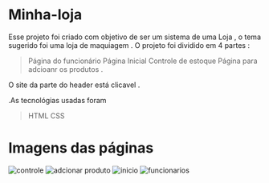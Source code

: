 # Minha-loja
Esse projeto  foi criado com objetivo de ser um sistema de uma Loja , o tema sugerido foi uma loja de maquiagem .
O projeto foi dividido em 4 partes :

> Página do funcionário 
> Página Inicial 
> Controle de estoque 
> Página para adcioanr os produtos . 

O site da parte do header está clicavel .

.As tecnológias usadas foram 
> HTML
> CSS

# Imagens das páginas 

![controle](https://user-images.githubusercontent.com/86736303/162869984-ca75772d-d716-4d29-9742-68b397f458bb.png)
![adcionar produto](https://user-images.githubusercontent.com/86736303/162869986-eaabccf8-1e68-4462-a2aa-3095db2b020c.png)
![inicio](https://user-images.githubusercontent.com/86736303/162869988-9fc8eb9e-8a0d-4acf-b90c-b696d3eeeee1.png)
![funcionarios](https://user-images.githubusercontent.com/86736303/162869989-8f5cc33e-6951-458b-b0fd-48adee989839.png)
